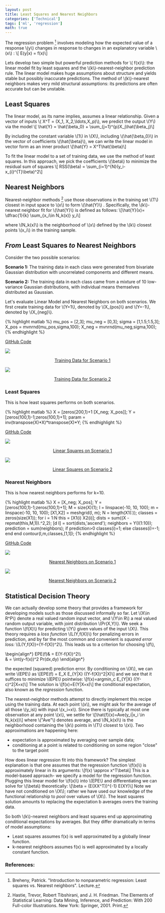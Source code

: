 ```yaml
---
layout: post
title: Least Squares and Nearest Neighbors
categories: ['Technical']
tags: ['ml', 'regression']
math: true
---
```

The regression problem [^1] involves modeling how the expected value
of a response \\(y\\) changes in response to changes in an 
explanatory variable \\(x\\) : \\[ E(y|x) = f(x)\\]

Lets develop two simple but powerful prediction methods for \\( f(x)\\): the linear model
fit by least squares and the \\(k\\)-nearest-neighbor prediction rule.
The linear model makes huge assumptions about structure and yields stable
but possibly inaccurate predictions. The method of \\(k\\)-nearest neighbors makes very mild structural assumptions: its predictions are often accurate
but can be unstable.

## Least Squares
The linear model, as its name implies, assumes a linear
relationship. Given a vector of inputs 
\\( X^T = (X_1, X_2,\ldots,X_p)\\), we predict the output 
\\(Y\\) via the model
\\[ \hat{Y} = \hat{\beta_0} + \sum_{j=1}^{p}X_j\hat{\beta_j}\\]

By including the constant variable \\(1\\) in \\(X\\), 
including \\(\hat{\beta_0}\\) in the vector of coefficients 
\\(\hat{\beta}\\), we can write the linear model in vector form as an inner product
\\[\hat{Y} = X^T\hat{\beta}\\]

To fit the linear model to a set of training data, we use the method of least squares. In this approach, we pick the coefficients \\(\beta\\)
to minimize the residual sum of squares
\\[ RSS(\beta) = \sum_{i=1}^{N}(y_i-x_{i}^{T}\beta)^2\\]

## Nearest Neighbors
Nearest-neighbor methods [^2] use those observations in 
the training set \\(T\\) closest in input space to \\(x\\)
to form \\(\hat{Y}\\) . Specifically, the \\(k\\)-nearest neighbor fit
for \\(\hat{Y}\\) is defined as follows:
\\[\hat{Y}(x)= \dfrac{1}{k} \sum_{x_i\in N_k(x)} y_i\\]

where \\(N_k(x)\\) is the neighborhood of \\(x\\) defined by the 
\\(k\\) closest points \\(x_i\\) in the training sample.

## _From_ Least Squares _to_ Nearest Neighbors
Consider the two possible scenarios:

**Scenario 1:** The training data in each class were generated from bivariate Gaussian distribution with uncorrelated components and different means.

**Scenario 2:** The training data in each class came from a mixture of 10 low-variance Gaussian distributions, with individual means themselves distributed as Gaussian.

Let's evaluate Linear Model and Nearest Neighbors on both scenarios. We first create training data for \\(Y=1\\), denoted by \\(X_{pos}\\) and 
\\(Y=-1\\), denoted by \\(X_{neg}\\).

{% highlight matlab %}
mu_pos = [2,3];
mu_neg = [0,3];
sigma = [1,1.5;1.5,3];
X_pos = mvnrnd(mu_pos,sigma,100);
X_neg = mvnrnd(mu_neg,sigma,100);
{% endhighlight %}

[GitHub Code](https://github.com/gmahajanml/linear-to-nearest)

<div class="row">
    <div class="col-md-6">
      <div class="thumbnail">
        <a href="{{ site.baseurl }}/images/linear_nearest/scenerio1.png" target="_blank">
          <img src = "{{ site.baseurl }}/images/linear_nearest/scenerio1.png">
          <div class="caption" style="text-align: center;">
            <p>Training Data for Scenario 1</p>
        </div>
    </a>
</div>
</div>
<div class="col-md-6">
  <div class="thumbnail">
    <a href="{{ site.baseurl }}/images/linear_nearest/scenerio2.png" target="_blank">
      <img src = "{{ site.baseurl }}/images/linear_nearest/scenerio2.png">
      <div class="caption" style="text-align: center;">
        <p>Training Data for Scenario 2</p>
    </div>
</a>
</div>
</div>
</div>

### Least Squares
This is how least squares performs on both scenarios.

{% highlight matlab %}
X = [zeros(200,1)+1 [X_neg; X_pos]];
Y = [zeros(100,1)-1;zeros(100,1)+1];
param = inv(transpose(X)*X)*transpose(X)*Y;
{% endhighlight %}

[GitHub Code](https://github.com/gmahajanml/linear-to-nearest)

<div class="row">
    <div class="col-md-6">
      <div class="thumbnail">
        <a href="{{ site.baseurl }}/images/linear_nearest/scenerio1_linear.png" target="_blank">
          <img src = "{{ site.baseurl }}/images/linear_nearest/scenerio1_linear.png">
          <div class="caption" style="text-align: center;">
            <p>Linear Squares on Scenario 1</p>
        </div>
    </a>
</div>
</div>
<div class="col-md-6">
  <div class="thumbnail">
    <a href="{{ site.baseurl }}/images/linear_nearest/scenerio2_linear.png" target="_blank">
      <img src = "{{ site.baseurl }}/images/linear_nearest/scenerio2_linear.png">
      <div class="caption" style="text-align: center;">
        <p>Linear Squares on Scenario 2</p>
    </div>
</a>
</div>
</div>
</div>


### Nearest Neighbors
This is how nearest neighbors performs for k=10.

{% highlight matlab %}
X = [X_neg; X_pos];
Y = [zeros(100,1)-1;zeros(100,1)+1];
M = size(X)(1);
l = linspace(-10, 10, 100);
m = linspace(-10, 10, 100);
[X1,X2] = meshgrid(l, m);
N = length(X1(:));
classes = zeros(size(X1));
for i = 1:N
    this = [X1(i) X2(i)];
    dists = sum((X - repmat(this,M,1)).^2,2);
    [d I] = sort(dists,'ascend');
    neighbors = Y(I(1:10));
    prediction = sum(neighbors);
    if prediction>0
        classes(i)=1;
    else
        classes(i)=-1;
    end
end
contour(l,m,classes,[1,1]);
{% endhighlight %}

[GitHub Code](https://github.com/gmahajanml/linear-to-nearest)

<div class="row">
    <div class="col-md-6">
      <div class="thumbnail">
        <a href="{{ site.baseurl }}/images/linear_nearest/scenerio1_nearest.png" target="_blank">
          <img src = "{{ site.baseurl }}/images/linear_nearest/scenerio1_nearest.png">
          <div class="caption" style="text-align: center;">
            <p>Nearest Neighbors on Scenario 1</p>
        </div>
    </a>
</div>
</div>
<div class="col-md-6">
  <div class="thumbnail">
    <a href="{{ site.baseurl }}/images/linear_nearest/scenerio2_nearest.png" target="_blank">
      <img src = "{{ site.baseurl }}/images/linear_nearest/scenerio2_nearest.png">
      <div class="caption" style="text-align: center;">
        <p>Nearest Neighbors on Scenario 2</p>
    </div>
</a>
</div>
</div>
</div>

## Statistical Decision Theory
We can actually develop some theory that provides a framework for developing models such as those discussed informally so far. Let 
\\(X\in R^P\\) denote a real valued random input vector, and \\(Y\in R\\) a real valued random output variable, with joint distribution \\(Pr(X,Y)\\).
We seek a function \\(f(X)\\) for predicting \\(Y\\) given values of the input \\(X\\). This theory requires a _loss function_ \\(L(Y,f(X))\\) for penalizing errors in prediction, and by far the most common and convenient is _squared error loss:_ \\(L(Y,f(X))=(Y-f(X))^2\\). This leads us to a criterion for choosing \\(f\\),

\begin{align\*} 
EPE(f)& = E(Y-f(X))^2\\\\  
& = \int(y-f(x))^2 Pr(dx,dy)
\end{align\*}

the expected (squared) prediction error. By conditioning on \\(X\\), we can write \\(EPE\\) as \\[EPE(f) = E_X E_{Y|X} ((Y-f(X))^2|X)\\]
and we see that it suffices to minimize \\(EPE\\) pointwise:
\\[f(x)=argmin_c E_{Y|X} ((Y-c)^2|X=x)\\]
The solution is \\[f(x)=E(Y|X=x)\\]
the conditional expectation, also known as the _regression_ function.

The nearest-neighbor methods attempt to directly implement this recipe using the training data. At each point \\(x\\), we might ask for the average of all those \\(y_is\\) with input \\(x_i=x\\). Since there is typically at most one observation at any point \\(x\\), we settle for 
\\[\hat{f}(x)=Ave(y_i|x_i \in N_k(x))\\]
where \\("Ave"\\) denotes average, and \\(N_k(x)\\) is the neighborhood
containing the \\(k\\) points in \\(T\\) closest to \\(x\\). Two approximations are happening here:
<ul>
    <li>expectation is approximated by averaging over sample data;</li>
    <li>conditioning at a point is related to conditioning on some region "close" to the target point</li>
</ul>  

How does linear regression fit into this framework? The simplest explanation is that one assumes that the regression function \\(f(x)\\) is approximately linear in its arguments: \\[f(x) \approx x^T\beta\\]
This is a model-based approach- we specify a model for the regression function. Plugging this linear model for \\(f(x)\\) into \\(EPE\\) and differentiating we can solve for \\(\beta\\) theoretically:
\\[\beta = (E(XX^T))^{-1} E(XY)\\]
Note we have not conditioned on \\(X\\); rather we have used our knowledge of the functional relationship to _pool_ over values of \\(X\\). The least squares solution amounts to replacing the expectation b averages overs the training data.

So both \\(k\\)-nearest neighbors and least squares end up approximating
conditional expectations by averages. But they differ dramatically in terms
of model assumptions:
<ul>
    <li>  
        Least squares assumes f(x) is well approximated by a globally linear
        function.  
    </li>
    <li>
        k-nearest neighbors assumes f(x) is well approximated by a locally constant function.
    </li>
</ul>  

### References:
[^1]: Breheny, Patrick. "Introduction to nonparametric regression: Least squares vs. Nearest neighbors". Lecture.

[^2]: Hastie, Trevor, Robert Tibshirani, and J. H. Friedman. The Elements of Statistical Learning: Data Mining, Inference, and Prediction: With 200 Full-color Illustrations. New York: Springer, 2001. Print.